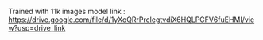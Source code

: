 Trained with 11k images model link : https://drive.google.com/file/d/1yXoQRrPrclegtvdiX6HQLPCFV6fuEHMI/view?usp=drive_link
